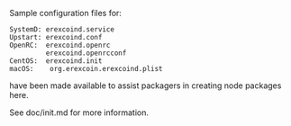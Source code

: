 Sample configuration files for:
```
SystemD: erexcoind.service
Upstart: erexcoind.conf
OpenRC:  erexcoind.openrc
         erexcoind.openrcconf
CentOS:  erexcoind.init
macOS:    org.erexcoin.erexcoind.plist
```
have been made available to assist packagers in creating node packages here.

See doc/init.md for more information.
